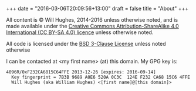 +++
date = "2016-03-06T20:09:56+13:00"
draft = false
title = "About"
+++

All content is&nbsp;&copy; Will Hughes, 2014-2016 unless otherwise noted, and is made available under the [Creative Commons Attribution-ShareAlike 4.0 International (CC BY-SA 4.0) licence](https://creativecommons.org/licenses/by-sa/4.0/) unless otherwise noted.

All code is licensed under the [BSD 3-Clause License](/licence/) unless noted otherwise

I can be contacted at &lt;my first name&gt; (at) this domain. My GPG key is:

    4096R/0xF232CA6815C64FFE 2013-12-26 [expires: 2016-09-14]
      Key fingerprint = 7B3B 9689 A0E6 520A 0C3C  124E F232 CA68 15C6 4FFE
      Will Hughes (aka William Hughes) <[first name]@[this domain]>
